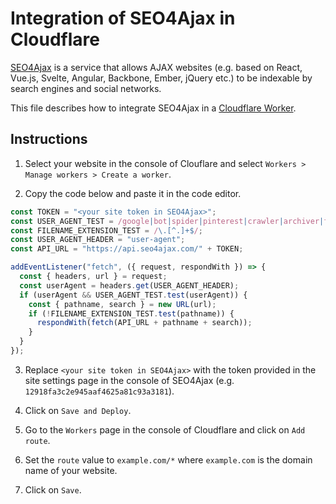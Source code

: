 # Integration of SEO4Ajax in Cloudflare


[SEO4Ajax](https://www.seo4ajax.com) is a service that allows AJAX websites
(e.g. based on React, Vue.js, Svelte, Angular, Backbone, Ember, jQuery etc.) to
be indexable by search engines and social networks.

This file describes how to integrate SEO4Ajax in a [Cloudflare Worker](https://workers.cloudflare.com/).

## Instructions

1. Select your website in the console of Clouflare and select `Workers > Manage workers > Create a worker`.

2. Copy the code below and paste it in the code editor.

```js
const TOKEN = "<your site token in SEO4Ajax>";
const USER_AGENT_TEST = /google|bot|spider|pinterest|crawler|archiver|flipboardproxy|mediapartners|facebookexternalhit|insights|quora|whatsapp|slurp/i;
const FILENAME_EXTENSION_TEST = /\.[^.]+$/; 
const USER_AGENT_HEADER = "user-agent";
const API_URL = "https://api.seo4ajax.com/" + TOKEN;

addEventListener("fetch", ({ request, respondWith }) => {
  const { headers, url } = request;
  const userAgent = headers.get(USER_AGENT_HEADER);
  if (userAgent && USER_AGENT_TEST.test(userAgent)) {
    const { pathname, search } = new URL(url);
    if (!FILENAME_EXTENSION_TEST.test(pathname)) {
      respondWith(fetch(API_URL + pathname + search));
    }
  }
});
```

3. Replace `<your site token in SEO4Ajax>` with the token provided in the site settings page in the console of SEO4Ajax (e.g. `12918fa3c2e945aaf4625a81c93a3181`).

4. Click on `Save and Deploy`.

5. Go to the `Workers` page in the console of Cloudflare and click on `Add route`.

6. Set the `route` value to `example.com/*` where `example.com` is the domain name of your website.

7. Click on `Save`.
